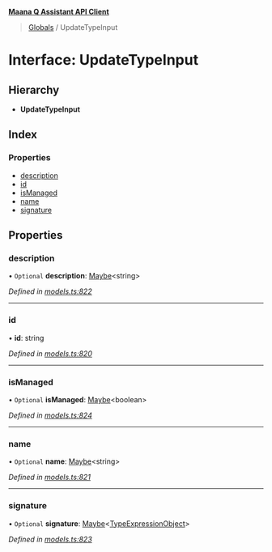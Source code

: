 **[Maana Q Assistant API Client](../README.md)**

> [Globals](../README.md) / UpdateTypeInput

# Interface: UpdateTypeInput

## Hierarchy

* **UpdateTypeInput**

## Index

### Properties

* [description](updatetypeinput.md#description)
* [id](updatetypeinput.md#id)
* [isManaged](updatetypeinput.md#ismanaged)
* [name](updatetypeinput.md#name)
* [signature](updatetypeinput.md#signature)

## Properties

### description

• `Optional` **description**: [Maybe](../README.md#maybe)\<string>

*Defined in [models.ts:822](https://github.com/maana-io/q-assistant-client/blob/develop/src/models.ts#L822)*

___

### id

•  **id**: string

*Defined in [models.ts:820](https://github.com/maana-io/q-assistant-client/blob/develop/src/models.ts#L820)*

___

### isManaged

• `Optional` **isManaged**: [Maybe](../README.md#maybe)\<boolean>

*Defined in [models.ts:824](https://github.com/maana-io/q-assistant-client/blob/develop/src/models.ts#L824)*

___

### name

• `Optional` **name**: [Maybe](../README.md#maybe)\<string>

*Defined in [models.ts:821](https://github.com/maana-io/q-assistant-client/blob/develop/src/models.ts#L821)*

___

### signature

• `Optional` **signature**: [Maybe](../README.md#maybe)\<[TypeExpressionObject](../README.md#typeexpressionobject)>

*Defined in [models.ts:823](https://github.com/maana-io/q-assistant-client/blob/develop/src/models.ts#L823)*
